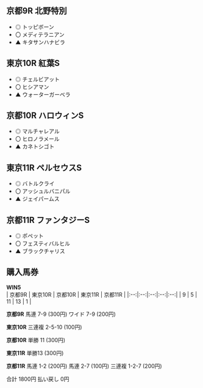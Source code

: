 ## 京都9R 北野特別
- ◎ トッピボーン
- 〇 メディテラニアン
- ▲ キタサンハナビラ

## 東京10R 紅葉S  
- ◎ チェルビアット
- 〇 ヒシアマン
- ▲ ウォーターガーベラ

## 京都10R ハロウィンS  
- ◎ マルチャレアル
- 〇 ヒロノラメール
- ▲ カネトシゴト

## 東京11R ペルセウスS  
- ◎ バトルクライ
- 〇 アッシュルバニパル
- ▲ ジェイパームス

## 京都11R ファンタジーS   
- ◎ ポペット
- 〇 フェスティバルヒル
- ▲ ブラックチャリス

## 購入馬券
**WIN5**  
| 京都9R | 東京10R | 京都10R | 東京11R | 京都11R |
|:--:|:--:|:--:|:--:|:--:|
| 9 | 5 | 11 | 13 | 1 |

**京都9R**
馬連 7-9 (300円)
ワイド 7-9 (200円)

**東京10R**
三連複 2-5-10 (100円)

**京都10R**
単勝 11 (300円)

**東京11R**
単勝13 (300円)

**京都11R**
馬連 1-2 (200円)
馬連 2-7 (100円)
三連複 1-2-7 (200円)

合計 1800円
払い戻し 0円